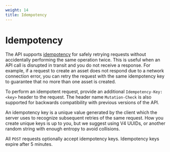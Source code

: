```yaml
---
weight: 14
title: Idempotency
---
```


# Idempotency

The API supports [idempotency](https://en.wikipedia.org/wiki/Idempotence) for safely retrying requests without accidentally performing the same operation twice. This is useful when an API call is disrupted in transit and you do not receive a response. For example, if a request to create an asset does not respond due to a network connection error, you can retry the request with the same idempotency key to guarantee that no more than one asset is created.

To perform an idempotent request, provide an additional `Idempotency-Key: <key>` header to the request. The header name `Mutation-Check` is also supported for backwards compatibility with previous versions of the API. 

An idempotency key is a unique value generated by the client which the server uses to recognize subsequent retries of the same request. How you create unique keys is up to you, but we suggest using V4 UUIDs, or another random string with enough entropy to avoid collisions.

All `POST` requests optionally accept idempotency keys. Idempotency keys expire after 5 minutes.
